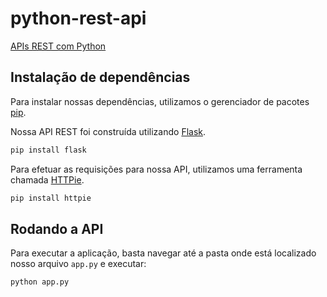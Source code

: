 # python-rest-api
[APIs REST com Python](https://docs.google.com/presentation/d/15cuIj0O5IW2Q6mvZqvjAMs5OL_9Hik9F0K7-2QFO4e4/edit?usp=sharing)

## Instalação de dependências

Para instalar nossas dependências, utilizamos o gerenciador de pacotes [pip](https://pip.pypa.io/en/stable).

Nossa API REST foi construída utilizando [Flask](http://flask.pocoo.org).

```bash
pip install flask
```

Para efetuar as requisições para nossa API, utilizamos uma ferramenta chamada [HTTPie](httpie.org).

```bash
pip install httpie
```

## Rodando a API
Para executar a aplicação, basta navegar até a pasta onde está localizado nosso arquivo ```app.py``` e executar:

```bash
python app.py
```
